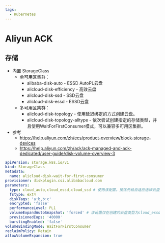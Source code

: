 ```yaml
---
tags:
  - Kubernetes
---
```


# Aliyun ACK

## 存储

- 内置 StorageClass
  - 单可用区集群：
    - alibaba-disk-auto - ESSD AutoPL云盘
    - alicloud-disk-efficiency - 高效云盘
    - alicloud-disk-ssd - SSD云盘
    - alicloud-disk-essd - ESSD云盘
  - 多可用区集群：
    - alicloud-disk-topology - 使用延迟绑定的方式创建云盘。
    - alicloud-disk-topology-alltype - 依次尝试创建指定的存储类型，并且使用WaitForFirstConsumer模式，可以兼容多可用区集群。
- 参考
  - https://help.aliyun.com/zh/ecs/product-overview/block-storage-devices
  - https://help.aliyun.com/zh/ack/ack-managed-and-ack-dedicated/user-guide/disk-volume-overview-3

```yaml
apiVersion: storage.k8s.io/v1
kind: StorageClass
metadata:
  name: alicloud-disk-wait-for-first-consumer
provisioner: diskplugin.csi.alibabacloud.com
parameters:
  type: cloud_auto,cloud_essd,cloud_ssd # 使用该配置，按优先级自适应选择云盘类型，最终创建的云盘类型受节点实例、所在可用区云盘支持情况等因素影响。
  fstype: ext4
  diskTags: 'a:b,b:c'
  encrypted: 'false'
  performanceLevel: PL1
  volumeExpandAutoSnapshot: 'forced' # 该设置仅在创建的云盘类型为cloud_essd时生效。
  provisionedIops: '40000'
  burstingEnabled: 'false'
volumeBindingMode: WaitForFirstConsumer
reclaimPolicy: Retain
allowVolumeExpansion: true
```
